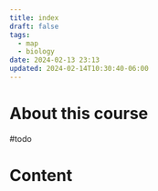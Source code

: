 ```yaml
---
title: index
draft: false
tags:
  - map
  - biology
date: 2024-02-13 23:13
updated: 2024-02-14T10:30:40-06:00
---
```


# About this course
#todo 

# Content
